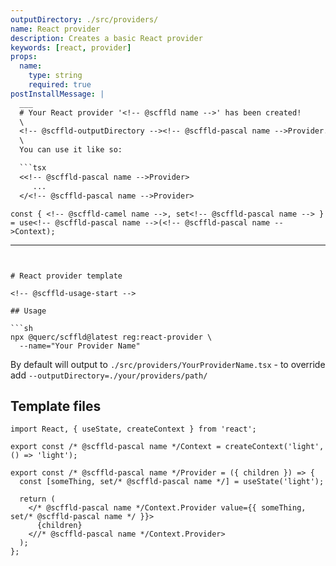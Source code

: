 ```yaml
---
outputDirectory: ./src/providers/
name: React provider
description: Creates a basic React provider
keywords: [react, provider]
props:
  name:
    type: string
    required: true
postInstallMessage: |
  ___
  # Your React provider '<!-- @scffld name -->' has been created!
  \
  <!-- @scffld-outputDirectory --><!-- @scffld-pascal name -->Provider.tsx
  \
  You can use it like so:

  ```tsx
  <<!-- @scffld-pascal name -->Provider>
     ...
  </<!-- @scffld-pascal name -->Provider>
  ```

  ```tsx
  const { <!-- @scffld-camel name -->, set<!-- @scffld-pascal name --> } = use<!-- @scffld-pascal name -->(<!-- @scffld-pascal name -->Context);

  ```
---
```


# React provider template

<!-- @scffld-usage-start -->

## Usage

```sh
npx @querc/scffld@latest reg:react-provider \
  --name="Your Provider Name"
```

By default will output to `./src/providers/YourProviderName.tsx` - to override add `--outputDirectory=./your/providers/path/`

<!-- @scffld-usage-end -->

## Template files

<!-- prettier-ignore-start -->

```tsx { filename: '${ @scffld-pascal name }Provider.tsx' }
import React, { useState, createContext } from 'react';

export const /* @scffld-pascal name */Context = createContext('light', () => 'light');

export const /* @scffld-pascal name */Provider = ({ children }) => {
  const [someThing, set/* @scffld-pascal name */] = useState('light');

  return (
    </* @scffld-pascal name */Context.Provider value={{ someThing, set/* @scffld-pascal name */ }}>
      {children}
    <//* @scffld-pascal name */Context.Provider>
  );
};
```
<!-- prettier-ignore-end -->
